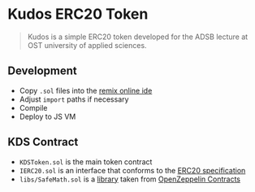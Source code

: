 # Kudos ERC20 Token
> Kudos is a simple ERC20 token developed for the ADSB lecture at OST university of applied sciences.

## Development
* Copy `.sol` files into the [remix online ide](https://remix.ethereum.org/)
* Adjust `import` paths if necessary
* Compile
* Deploy to JS VM

## KDS Contract
* `KDSToken.sol` is the main token contract
* `IERC20.sol` is an interface that conforms to the [ERC20 specification](https://eips.ethereum.org/EIPS/eip-20)
* `libs/SafeMath.sol` is a [library](https://github.com/OpenZeppelin/openzeppelin-contracts/blob/9b3710465583284b8c4c5d2245749246bb2e0094/contracts/math/SafeMath.sol) taken from [OpenZeppelin Contracts](https://github.com/OpenZeppelin/openzeppelin-contracts)
